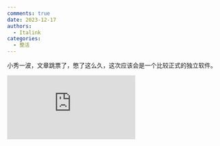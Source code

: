 ```yaml
---
comments: true
date: 2023-12-17
authors:
  - Italink
categories:
  - 整活
---
```


小秀一波，文章跳票了，憋了这么久，这次应该会是一个比较正式的独立软件。

<iframe src="https://vdn6.vzuu.com/HD/e6eb9fdc-9cd8-11ee-b7bf-d26cc6cc8782-v8_f2_t1_wDmp8StY.mp4?pkey=AAW8TpcxKrdMPbKnRWXom_0IBB-JCdZn2RYWl_OL8LGBt8iwYQO7NEaPzTxpUmsSe8kKibU4rcA2MrR0_4uB6yZA&bu=1513c7c2&c=avc.8.0&expiration=1732384041&f=mp4&pu=3a8548f7&v=ks6&pp=ChMxNDAxNjIzODY1NzM5NTc5MzkyGGMiC2ZlZWRfY2hvaWNlMhMxMzY5MDA1NjA4NTk5OTA0MjU3PXu830Q%3D&pf=Web&pt=zhihu" scrolling="no" seamless align="middle" border="0" frameborder="no" framespacing="0" allowfullscreen="true"></iframe>

